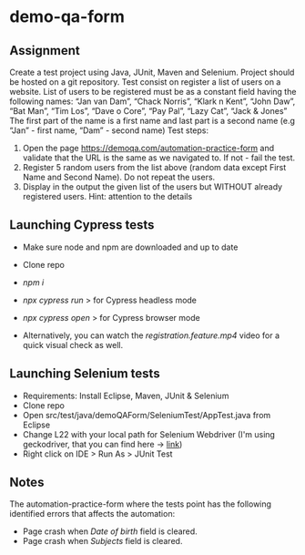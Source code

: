 # demo-qa-form

## Assignment
Create a test project using Java, JUnit, Maven and Selenium. Project should
be hosted on a git repository.
Test consist on register a list of users on a website.
List of users to be registered must be as a constant field having the following
names: “Jan van Dam”, “Chack Norris”, “Klark n Kent”, “John Daw”, “Bat
Man”, “Tim Los”, “Dave o Core”, “Pay Pal”, “Lazy Cat”, “Jack & Jones”
The first part of the name is a first name and last part is a second name (e.g
“Jan” - first name, “Dam” - second name)
Test steps:
1. Open the page https://demoqa.com/automation-practice-form and
validate that the URL is the same as we navigated to. If not - fail the test.
2. Register 5 random users from the list above (random data except First
Name and Second Name). Do not repeat the users.
3. Display in the output the given list of the users but WITHOUT already
registered users.
Hint: attention to the details

## Launching Cypress tests
- Make sure node and npm are downloaded and up to date
- Clone repo
- _npm i_
- _npx cypress run_ > for Cypress headless mode
- _npx cypress open_ > for Cypress browser mode

- Alternatively, you can watch the _registration.feature.mp4_ video for a quick visual check as well.

## Launching Selenium tests
- Requirements: Install Eclipse, Maven, JUnit & Selenium
- Clone repo
- Open src/test/java/demoQAForm/SeleniumTest/AppTest.java from Eclipse
- Change L22 with your local path for Selenium Webdriver (I'm using geckodriver, that you can find here -> [link](https://github.com/mozilla/geckodriver/releases))
- Right click on IDE > Run As > JUnit Test

## Notes
The automation-practice-form where the tests point has the following identified errors that affects the automation:
- Page crash when _Date of birth_ field is cleared.
- Page crash when _Subjects_ field is cleared.
